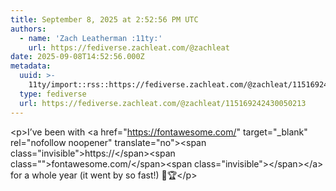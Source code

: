 ```yaml
---
title: September 8, 2025 at 2:52:56 PM UTC
authors:
  - name: 'Zach Leatherman :11ty:'
    url: https://fediverse.zachleat.com/@zachleat
date: 2025-09-08T14:52:56.000Z
metadata:
  uuid: >-
    11ty/import::rss::https://fediverse.zachleat.com/@zachleat/115169242430050213
  type: fediverse
  url: https://fediverse.zachleat.com/@zachleat/115169242430050213
---
```

\<p>I’ve been with \<a href="https://fontawesome.com/" target="\_blank" rel="nofollow noopener" translate="no">\<span class="invisible">https://\</span>\<span class="">fontawesome.com/\</span>\<span class="invisible">\</span>\</a> for a whole year (it went by so fast!) 🙌🏆\</p>